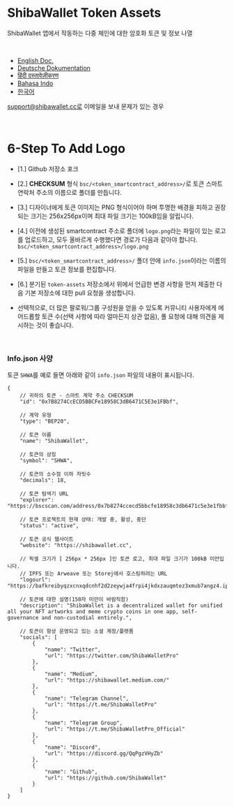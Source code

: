 # ShibaWallet Token Assets
ShibaWallet 앱에서 작동하는 다중 체인에 대한 암호화 토큰 및 정보 나열

<br/>

- [English Doc.](#EnglishDoc) <br/>
- [Deutsche Dokumentation](#GermanDoc) <br/>
- [हिंदी दस्तावेज़ीकरण](#HindiDoc) <br/>
- [Bahasa Indo](#IndonesianDoc) <br/>
- [한국어](#KoreanDoc) <br/>

support@shibawallet.cc로 이메일을 보내 문제가 있는 경우

<br/>

# <a name="KoreanDoc"></a> 6-Step To Add Logo
- [1.] Github 저장소 포크

- [2.] **CHECKSUM** 형식 `bsc/<token_smartcontract_address>/`로 토큰 스마트 연락처 주소의 이름으로 폴더를 만듭니다.

- [3.] 디자이너에게 토큰 이미지는 PNG 형식이어야 하며 투명한 배경을 피하고 권장되는 크기는 256x256px이며 최대 파일 크기는 100kB임을 알립니다.

- [4.] 이전에 생성된 smartcontract 주소로 폴더에 `logo.png`라는 파일이 있는 로고를 업로드하고, 모두 올바르게 수행했다면 경로가 다음과 같아야 합니다. `bsc/<token_smartcontract_address>/logo.png`

- [5.] `bsc/<token_smartcontract_address>/` 폴더 안에 `info.json`이라는 이름의 파일을 만들고 토큰 정보를 편집합니다.

- [6.] 분기된 `token-assets` 저장소에서 위에서 언급한 변경 사항을 먼저 제출한 다음 기본 저장소에 대한 pull 요청을 생성합니다.

- 선택적으로, 더 많은 팔로워/그룹 구성원을 얻을 수 있도록 커뮤니티 사용자에게 에어드롭할 토큰 수(선택 사항에 따라 얼마든지 상관 없음), 풀 요청에 대해 의견을 제시하는 것이 좋습니다.

<br/>

### Info.json 사양

토큰 `SHWA`를 예로 들면 아래와 같이 `info.json` 파일의 내용이 표시됩니다.
```
{
    // 귀하의 토큰 - 스마트 계약 주소 CHECKSUM
    "id": "0x7B8274CcECD5BBCFe18958C3dB6471C5E3e1FBbf",  

    // 계약 유형
    "type": "BEP20",

    // 토큰 이름
    "name": "ShibaWallet",

    // 토큰의 상징
    "symbol": "SHWA",

    // 토큰의 소수점 이하 자릿수
    "decimals": 18,

    // 토큰 탐색기 URL
    "explorer": "https://bscscan.com/address/0x7b8274ccecd5bbcfe18958c3db6471c5e3e1fbbf",

    // 토큰 프로젝트의 현재 상태: 개발 중, 활성, 중단
    "status": "active",

    // 토큰 공식 웹사이트
    "website": "https://shibawallet.cc",

    // 픽셀 크기가 [ 256px * 256px ]인 토큰 로고, 최대 파일 크기가 100kB 미만입니다. 
    // IPFS 또는 Arweave 또는 Storej에서 호스팅하려는 URL
    "logourl": "https://bafkreibyqzxcnxqdcnhf2d2zeywja4frpi4jkdxzauqmtez3xmub7angz4.ipfs.dweb.link",

    // 토큰에 대한 설명(150자 미만이 바람직함)
    "description": "ShibaWallet is a decentralized wallet for unified all your NFT artworks and meme crypto coins in one app, self-governance and non-custodial entirely.",

    // 토큰이 항상 운영되고 있는 소셜 계정/플랫폼
    "socials": [
        {
            "name": "Twitter",
            "url": "https://twitter.com/ShibaWalletPro"
        },
        {
            "name": "Medium",
            "url": "https://shibawallet.medium.com/"
        },
        {
            "name": "Telegram Channel",
            "url": "https://t.me/ShibaWalletPro"
        },
        {
            "name": "Telegram Group",
            "url": "https://t.me/ShibaWalletPro_Official"
        },
        {
            "name": "Discord",
            "url": "https://discord.gg/QqPgzVHyZb"
        },
        {
            "name": "Github",
            "url": "https://github.com/ShibaWallet"
        }
    ]
}
```
